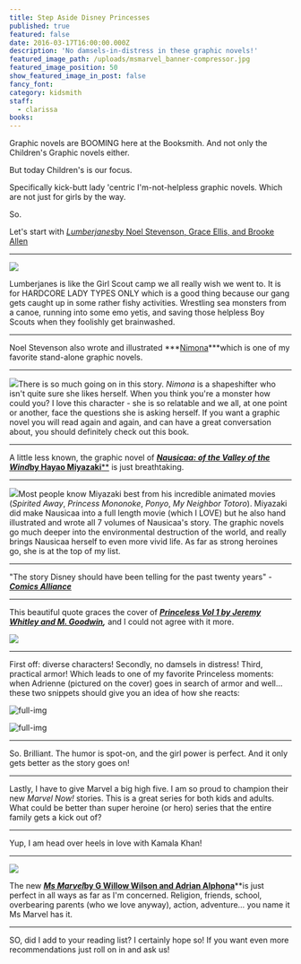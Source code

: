 ```yaml
---
title: Step Aside Disney Princesses
published: true
featured: false
date: 2016-03-17T16:00:00.000Z
description: 'No damsels-in-distress in these graphic novels!'
featured_image_path: /uploads/msmarvel_banner-compressor.jpg
featured_image_position: 50
show_featured_image_in_post: false
fancy_font:
category: kidsmith
staff:
  - clarissa
books:
---
```



Graphic novels are BOOMING here at the Booksmith. And not only the Children's Graphic novels either.

But today Children's is our focus.

Specifically kick-butt lady 'centric I'm-not-helpless graphic novels. Which are not just for girls by the way.

So.

Let's start with *[Lumberjanes](http://www.brooklinebooksmith-shop.com/book/9781608866878)*[by Noel Stevenson, Grace Ellis, and Brooke Allen](__notset__)

---

![](/uploads/versions/lumberjanes---x----260-400x---.jpg)

Lumberjanes is like the Girl Scout camp we all really wish we went to. It is for HARDCORE LADY TYPES ONLY which is a good thing because our gang gets caught up in some rather fishy activities. Wrestling sea monsters from a canoe, running into some emo yetis, and saving those helpless Boy Scouts when they foolishly get brainwashed.

---

Noel Stevenson also wrote and illustrated&nbsp;***[Nimona](http://www.brooklinebooksmith-shop.com/book/9780062278227)***which is one of my favorite stand-alone graphic novels.

---

![](/uploads/versions/nimona---x----267-400x---.jpg)There is so much going on in this story. *Nimona* is a shapeshifter who isn't quite sure she likes herself. When you think you're a monster how could you? I love this character - she is so relatable and we all, at one point or another, face the questions she is asking herself. If you want a graphic novel you will read again and again, and can have a great conversation about, you should definitely check out this book.

---

A little less known, the graphic novel of&nbsp;[***Nausicaa: of the Valley of the Wind*by Hayao Miyazaki**\*\*](http://www.brooklinebooksmith-shop.com/book/9781591164081) is just breathtaking.

---

![](/uploads/versions/nausicaa-volume-1-cover-1591164087---x----212-300x---.jpg)Most people know Miyazaki best from his incredible animated movies (*Spirited Away*, *Princess Mononoke*, *Ponyo*, *My Neighbor Totoro*). Miyazaki did make Nausicaa into a full length movie (which I LOVE) but he also hand illustrated and wrote all 7 volumes of Nausicaa's story. The graphic novels go much deeper into the environmental destruction of the world, and really brings Nausicaa herself to even more vivid life. As far as strong heroines go, she is at the top of my list.

---

"The story Disney should have been telling for the past twenty years" - [***Comics Alliance***](http://comicsalliance.com/)

---

This beautiful quote graces the cover of ***[Princeless Vol 1 by Jeremy Whitley and M. Goodwin](http://www.brooklinebooksmith-shop.com/book/9781939352545),***&nbsp;and I could not agree with it more.

![](/uploads/versions/princeless1---x----255-400x---.jpg)

---

First off: diverse characters! Secondly, no damsels in distress! Third, practical armor! Which leads to one of my favorite Princeless moments: when Adrienne (pictured on the cover) goes in search of armor and well… these two snippets should give you an idea of how she reacts:

![full-img](/uploads/versions/asdrienne1---x----267-189x---.jpg)

![full-img](/uploads/versions/adrienne2-compressor---x----500-452x---.jpg)

---

So. Brilliant. The humor is spot-on, and the girl power is perfect. And it only gets better as the story goes on!

---

Lastly, I have to give Marvel a big high five. I am so proud to champion their new *Marvel Now!* stories. This is a great series for both kids and adults. What could be better than super heroine (or hero) series that the entire family gets a kick out of?

---

Yup, I am head over heels in love with Kamala Khan!

---

![](/uploads/versions/msmarvel---x----260-400x---.jpg)

The new ***[Ms Marvel](http://www.brooklinebooksmith-shop.com/book/9780785190219)*[by G Willow Wilson and Adrian Alphona](http://www.brooklinebooksmith-shop.com/book/9780785190219)**\*\*is just perfect in all ways as far as I'm concerned. Religion, friends, school, overbearing parents (who we love anyway), action, adventure… you name it Ms Marvel has it.

---

SO, did I add to your reading list? I certainly hope so! If you want even more recommendations just roll on in and ask us!